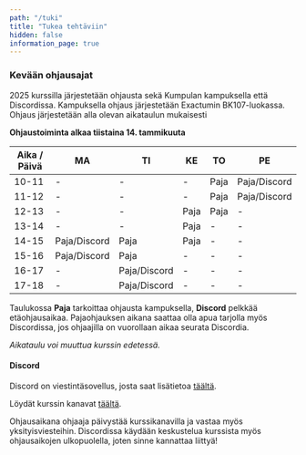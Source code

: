 ```yaml
---
path: "/tuki"
title: "Tukea tehtäviin"
hidden: false
information_page: true
---
```


### Kevään ohjausajat

2025 kurssilla järjestetään ohjausta sekä Kumpulan kampuksella että Discordissa. Kampuksella ohjaus järjestetään Exactumin BK107-luokassa. Ohjaus järjestetään alla olevan aikataulun mukaisesti

**Ohjaustoiminta alkaa tiistaina 14. tammikuuta**

| Aika / Päivä | MA | TI | KE | TO | PE |
|-----|----|----|----|----|----|
| 10-11 | - | - | - | Paja | Paja/Discord |
| 11-12 | - | - | - | Paja | Paja/Discord |
| 12-13 | - | - | Paja | Paja | - |
| 13-14 | - | - | Paja | - | - |
| 14-15 | Paja/Discord | Paja | Paja | - | - |
| 15-16 | Paja/Discord | Paja | - | - | - |
| 16-17 | - | Paja/Discord | - | - | - |
| 17-18 | - | Paja/Discord | - | - | - |

Taulukossa **Paja** tarkoittaa ohjausta kampuksella, **Discord** pelkkää etäohjausaikaa. Pajaohjauksen aikana saattaa olla apua tarjolla myös Discordissa, jos ohjaajilla on vuorollaan aikaa seurata Discordia.

*Aikataulu voi muuttua kurssin edetessä.*

#### Discord

Discord on viestintäsovellus, josta saat lisätietoa [täältä](https://discord.com/).

Löydät kurssin kanavat [täältä](https://study.cs.helsinki.fi/discord/join/ohjelmoinnin_mooc).

Ohjausaikana ohjaaja päivystää kurssikanavilla ja vastaa myös yksityisviesteihin. Discordissa käydään keskustelua kurssista myös ohjausaikojen ulkopuolella, joten sinne kannattaa liittyä!
